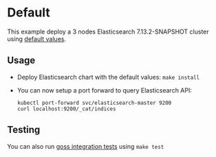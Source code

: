 # Default

This example deploy a 3 nodes Elasticsearch 7.13.2-SNAPSHOT cluster using
[default values][].


## Usage

* Deploy Elasticsearch chart with the default values: `make install`

* You can now setup a port forward to query Elasticsearch API:

  ```
  kubectl port-forward svc/elasticsearch-master 9200
  curl localhost:9200/_cat/indices
  ```


## Testing

You can also run [goss integration tests][] using `make test`


[goss integration tests]: https://github.com/elastic/helm-charts/tree/7.13/elasticsearch/examples/default/test/goss.yaml
[default values]: https://github.com/elastic/helm-charts/tree/7.13/elasticsearch/values.yaml
